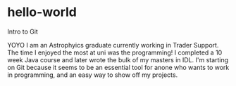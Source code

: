 # hello-world
Intro to Git

YOYO I am an Astrophyics graduate currently working in Trader Support. The time I enjoyed the most at uni was the programming! I completed a 10 week Java course and later wrote the bulk of my masters in IDL. I'm starting on Git because it seems to be an essential tool for anone who wants to work in programming, and an easy way to show off my projects.
